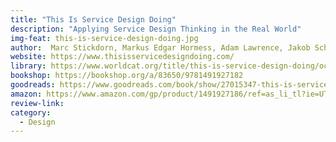 ```yaml
---
title: "This Is Service Design Doing"
description: "Applying Service Design Thinking in the Real World"
img-feat: this-is-service-design-doing.jpg
author:  Marc Stickdorn, Markus Edgar Hormess, Adam Lawrence, Jakob Schneider
website: https://www.thisisservicedesigndoing.com/
library: https://www.worldcat.org/title/this-is-service-design-doing/oclc/1103569505?loc==
bookshop: https://bookshop.org/a/83650/9781491927182
goodreads: https://www.goodreads.com/book/show/27015347-this-is-service-design-doing
amazon: https://www.amazon.com/gp/product/1491927186/ref=as_li_tl?ie=UTF8&tag=govfresh-20&camp=1789&creative=9325&linkCode=as2&creativeASIN=1491927186&linkId=1ae363c44eb0a5994274c2c3881920da
review-link: 
category:
  - Design
---
```


